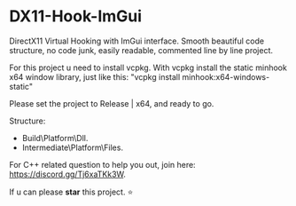 # DX11-Hook-ImGui
DirectX11 Virtual Hooking with ImGui interface.
Smooth beautiful code structure, no code junk, easily readable, commented line by line project.

For this project u need to install vcpkg.
With vcpkg install the static minhook x64 window library, just like this: "vcpkg install minhook:x64-windows-static"

Please set the project to Release | x64, and ready to go.

Structure:
- Build\Platform\Dll.
- Intermediate\Platform\Files.

For C++ related question to help you out, join here: https://discord.gg/Tj6xaTKk3W.

If u can please **star** this project. ⭐
